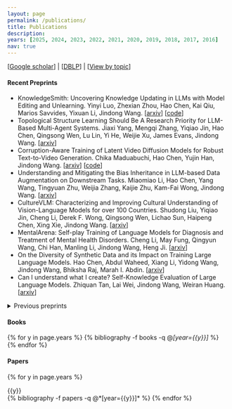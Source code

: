 ```yaml
---
layout: page
permalink: /publications/
title: Publications
description: 
years: [2025, 2024, 2023, 2022, 2021, 2020, 2019, 2018, 2017, 2016]
nav: true
---
```


[[Google scholar](https://scholar.google.com/citations?user=hBZ_tKsAAAAJ)] | [[DBLP](https://dblp.org/pid/19/2969-1.html)] | [[View by topic](https://jd92.wang/research/)]

#### Recent Preprints

- KnowledgeSmith: Uncovering Knowledge Updating in LLMs with Model Editing and Unlearning. Yinyi Luo, Zhexian Zhou, Hao Chen, Kai Qiu, Marios Savvides, Yixuan Li, Jindong Wang. [[arxiv](https://www.arxiv.org/abs/2510.02392)] [[code](https://github.com/AIFrontierLab/KnowledgeSmith.git)]
- Topological Structure Learning Should Be A Research Priority for LLM-Based Multi-Agent Systems. Jiaxi Yang, Mengqi Zhang, Yiqiao Jin, Hao Chen, Qingsong Wen, Lu Lin, Yi He, Weijie Xu, James Evans, Jindong Wang. [[arxiv](https://arxiv.org/abs/2505.22467)]
- Corruption-Aware Training of Latent Video Diffusion Models for Robust Text-to-Video Generation. Chika Maduabuchi, Hao Chen, Yujin Han, Jindong Wang. [[arxiv](https://arxiv.org/abs/2505.21545)] [[code](https://github.com/chikap421/catlvdm)]
- Understanding and Mitigating the Bias Inheritance in LLM-based Data Augmentation on Downstream Tasks. Miaomiao Li, Hao Chen, Yang Wang, Tingyuan Zhu, Weijia Zhang, Kaijie Zhu, Kam-Fai Wong, Jindong Wang. [[arxiv](https://arxiv.org/abs/2502.04419)]
- CultureVLM: Characterizing and Improving Cultural Understanding of Vision-Language Models for over 100 Countries. Shudong Liu, Yiqiao Jin, Cheng Li, Derek F. Wong, Qingsong Wen, Lichao Sun, Haipeng Chen, Xing Xie, Jindong Wang. [[arxiv](https://arxiv.org/abs/2501.01282)]
- MentalArena: Self-play Training of Language Models for Diagnosis and Treatment of Mental Health Disorders. Cheng Li, May Fung, Qingyun Wang, Chi Han, Manling Li, Jindong Wang, Heng Ji. [[arxiv](https://arxiv.org/abs/2410.06845)]
- On the Diversity of Synthetic Data and its Impact on Training Large Language Models. Hao Chen, Abdul Waheed, Xiang Li, Yidong Wang, Jindong Wang, Bhiksha Raj, Marah I. Abdin. [[arxiv](https://arxiv.org/abs/2410.15226)]
- Can I understand what I create? Self-Knowledge Evaluation of Large Language Models. Zhiquan Tan, Lai Wei, Jindong Wang, Weiran Huang. [[arxiv](https://arxiv.org/abs/2406.06140)]

<details>
<summary>Previous preprints</summary>
<ul>
  <li>
    Meta Semantic Template for Evaluation of Large Language Models. Yachuan Liu, Liang Chen, Jindong Wang, Qiaozhu Mei, Xing Xie. [<a href="https://arxiv.org/abs/2310.01448" target="_blank">arxiv</a>]
  </li>
  <li>
    Frustratingly Easy Model Generalization by Dummy Risk Minimization. Juncheng Wang, Jindong Wang, Xixu Hu, Shujun Wang, Xing Xie. [<a href="https://arxiv.org/abs/2308.02287" target="_blank">arxiv</a>]
  </li>
  <li>
    Equivariant Disentangled Transformation for Domain Generalization under Combination Shift. Yivan Zhang, Jindong Wang, Xing Xie, and Masashi Sugiyama. [<a href="https://arxiv.org/abs/2208.02011" target="_blank">arxiv</a>]
  </li>
  <li>
    Learning Invariant Representations across Domains and Tasks. Jindong Wang, Wenjie Feng, Chang Liu, Chaohui Yu, Mingxuan Du, Renjun Xu, Tao Qin, and Tie-Yan Liu. [<a href="https://arxiv.org/abs/2103.05114" target="_blank">arxiv</a>]
  </li>
  <li>
    Learning to match distributions for domain adaptation. Chaohui Yu, Jindong Wang, Chang Liu, Tao Qin, Renjun Xu, Wenjie Feng, Yiqiang Chen, and Tie-Yan Liu. [<a href="https://arxiv.org/abs/2007.10791" target="_blank">arxiv</a>]
  </li>
</ul>

</details>


#### Books

<div class="publications">

{% for y in page.years %}
  {% bibliography -f books -q @*[year={{y}}]* %}
{% endfor %}

</div>

#### Papers

<div class="publications">

{% for y in page.years %}
<div>{{y}}</div>
  {% bibliography -f papers -q @*[year={{y}}]* %}
{% endfor %}

</div>
